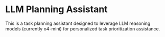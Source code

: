 # LLM Planning Assistant

This is a task planning assistant designed to leverage LLM reasoning models (currently o4-mini) for personalized task prioritization assistance.

